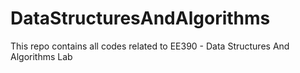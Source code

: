 # DataStructuresAndAlgorithms
This repo contains all codes related to EE390 - Data Structures And Algorithms Lab
